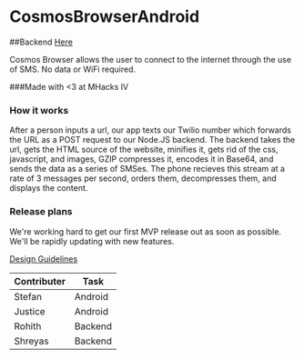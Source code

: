 CosmosBrowserAndroid
====================
##Backend [Here](https://github.com/Rohfosho/CosmosBrowserBackend)


Cosmos Browser allows the user to connect to the internet through the use of SMS. No data or WiFi required.

###Made with <3 at MHacks IV

### How it works

After a person inputs a url, our app texts our Twilio number which forwards the URL as a POST request to our Node.JS backend. The backend takes the url, gets the HTML source of the website, minifies it, gets rid of the css, javascript, and images, GZIP compresses it, encodes it in Base64, and sends the data as a series of SMSes. The phone recieves this stream at a rate of 3 messages per second, orders them, decompresses them, and displays the content.

### Release plans

We're working hard to get our first MVP release out as soon as possible. We'll be rapidly updating with new features.

[Design Guidelines](https://google-styleguide.googlecode.com/svn/trunk/javaguide.html)


Contributer | Task
--- | ---
Stefan | Android
Justice | Android
Rohith | Backend
Shreyas | Backend
